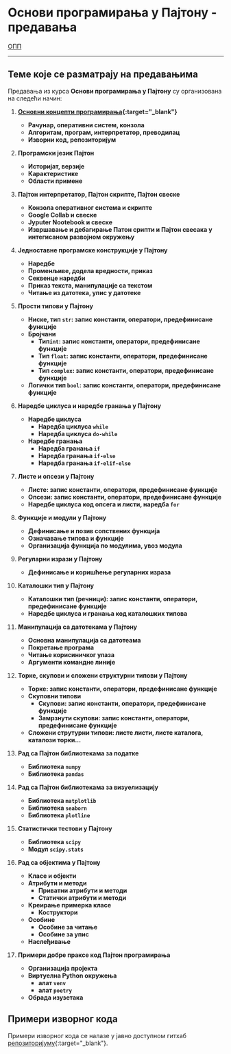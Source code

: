 # Основи програмирања у Пajтону - предавања

[ОПП](../README.md)

---

## Теме које се разматрају на предавањима

Предавања из курса **Основи програмирања у Пajтону** су организована на следећи начин:

1. **[Основни концепти програмирања](prezentacije/01-01-racunari-progamiranje-osnovni-pojmovi.pdf){:target="_blank"}**
   - **Рачунар, оперативни систем, конзола**
   - **Aлгоритам, програм, интерпретатор, преводилац**
   - **Изворни код, репозиторијум**

2. **Програмски језик Пајтон**
   - **Историјат, верзије**
   - **Карактеристике**
   - **Области примене**

3. **Пајтон интерпретатор, Пајтон скрипте, Пајтон свеске**
   - **Конзола оперативног система и скрипте**
   - **Google Collab и свеске**
   - **Jyputer Nootebook и свеске**
   - **Извршавање и дебагирање Патон срипти и Пајтон свесака у интегисаном развојном окружењу**

4. **Једноставне програмске конструкције у Пајтону**
   - **Наредбе**
   - **Променљиве, додела вредности, приказ**
   - **Секвенце наредби**
   - **Приказ текста, манипулације са текстом**
   - **Читање из датотека, упис у датотеке**
  
5. **Прости типови у Пајтону**
   - **Ниске, тип ``str``: запис константи, оператори, предефинисане функције**
   - **Бројчани**
     - **Тип``int``: запис константи, оператори, предефинисане функције**
     - **Тип ``float``: запис константи, оператори, предефинисане функције**
     - **Тип ``complex``: запис константи, оператори, предефинисане функције**
   - **Логички тип ``bool``: запис константи, оператори, предефинисане функције**

6. **Наредбе циклуса и наредбе гранања у Пајтону**
   - **Наредбе циклуса**
     - **Наредба циклуса ``while``**
     - **Наредба циклуса ``do-while``**
   - **Наредбе гранања**  
     - **Наредба гранања ``if``**  
     - **Наредба гранања ``if-else``**  
     - **Наредба гранања ``if-elif-else``**

7. **Листе и опсези у Пајтону**
   - **Листе: запис константи, оператори, предефинисане функције**
   - **Опсези: запис константи, оператори, предефинисане функције**
   - **Наредбе циклуса код опсега и листи, наредба ``for``**

8. **Функције и модули у Пајтону**
    - **Дефинисање и позив сопствених функција**
    - **Означавање типова и функције**
    - **Организација функција по модулима, увоз модула**

9. **Регуларни изрази у Пајтону**
    - **Дефинисање и коришћење регуларних израза**

10. **Каталошки тип у Пајтону**
    - **Каталошки тип (речници): запис константи, оператори, предефинисане функције**
    - **Наредбе циклуса и гранања код каталошких типова**

11. **Манипулација са датотекама у Пајтону**
    - **Основна манипулација са датотеама**
    - **Покретање програма**
    - **Читање корисиничког улаза**
    - **Аргументи командне линије**

12. **Торке, скупови и сложени структурни типови у Пајтону**
    - **Торке: запис константи, оператори, предефинисане функције**
    - **Скуповни типови**
      - **Скупови: запис константи, оператори, предефинисане функције**
      - **Замрзнути скупови: запис константи, оператори, предефинисане функције**
    - **Сложени струтурни типови: листе листи, листе каталога, каталози торки...**

13. **Рад са Пајтон библиотекама за податке**
    - **Библиотека ``numpy``**
    - **Библиотека ``pandas``**

14. **Рад са Пајтон библиотекама за визyелизацију**
    - **Библиотека ``matplotlib``**
    - **Библиотека ``seaborn``**
    - **Библиотека ``plotline``**

15. **Статистички тестови у Пајтону**
    - **Библиотека ``scipy``**
    - **Модул ``scipy.stats``**

16. **Рад са објектима у Пајтону**
    - **Класе и објекти**
    - **Атрибути и методи**
      - **Приватни атрибути и методи**
      - **Статички атрибути и методи**
    - **Креирање примерка класе**
      - **Коструктори**
    - **Особине**
      - **Особине за читање**
      - **Особине за упис**  
    - **Наслеђивање**

17. **Примери добре праксе код Пајтон програмирања**
    - **Организација пројекта**
    - **Виртуелна Python окружења**
      - **алат ``venv``** 
      - **алат ``poetry``**
    - **Обрада изузетака**

## Примери изворног кода

Примери изворног кода се налазе у јавно доступном гитхаб [репозиторијуму](https://github.com/biof-python/primeri-predavanja.git){:target="_blank"}.
